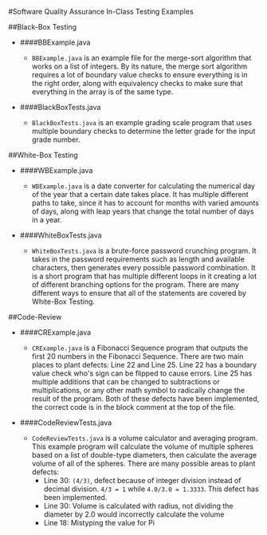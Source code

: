 #Software Quality Assurance In-Class Testing Examples

##Black-Box Testing
* ####BBExample.java
  - `BBExample.java` is an example file for the merge-sort algorithm that works on a list of integers. By its nature,
    the merge sort algorithm requires a lot of boundary value checks to ensure everything is in the right order, along
    with equivalency checks to make sure that everything in the array is of the same type. 

* ####BlackBoxTests.java
  - `BlackBoxTests.java` is an example grading scale program that uses multiple boundary checks to determine the letter
    grade for the input grade number.

##White-Box Testing
* ####WBExample.java
  - `WBExample.java` is a date converter for calculating the numerical day of the year that a certain date takes place.
    It has multiple different paths to take, since it has to account for months with varied amounts of days, along with
    leap years that change the total number of days in a year.

* ####WhiteBoxTests.java
  - `WhiteBoxTests.java` is a brute-force password crunching program. It takes in the password requirements such as
    length and available characters, then generates every possible password combination. It is a short program that has
    multiple different loops in it creating a lot of different branching options for the program. There are many
    different ways to ensure that all of the statements are covered by White-Box Testing.

##Code-Review
* ####CRExample.java
  - `CRExample.java` is a Fibonacci Sequence program that outputs the first 20 numbers in the Fibonacci Sequence. There
    are two main places to plant defects: Line 22 and Line 25. Line 22 has a boundary value check who's sign can be 
    flipped to cause errors. Line 25 has multiple additions that can be changed to subtractions or multiplications, or 
    any other math symbol to radically change the result of the program. Both of these defects have been implemented, 
    the correct code is in the block comment at the top of the file.

* ####CodeReviewTests.java
  - `CodeReviewTests.java` is a volume calculator and averaging program. This example program will calculate the volume
    of multiple spheres based on a list of double-type diameters, then calculate the average volume of all of the
    spheres. There are many possible areas to plant defects: 
    - Line 30: `(4/3)`, defect because of integer division instead of decimal division. `4/3 = 1` while
      `4.0/3.0 = 1.3333`. This defect has been implemented.
    - Line 30: Volume is calculated with radius, not dividing the diameter by 2.0 would incorrectly calculate the volume
    - Line 18: Mistyping the value for Pi